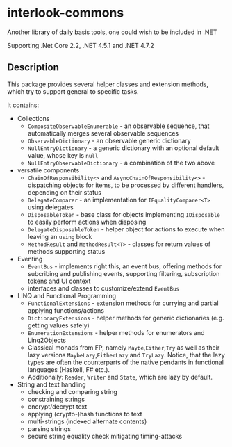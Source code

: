 interlook-commons
=================

Another library of daily basis tools, one could wish to be included in .NET


Supporting .Net Core 2.2, .NET 4.5.1 and .NET 4.7.2

## Description

This package provides several helper classes and extension methods, which try to support general to specific tasks.

It contains:

- Collections
  - `CompositeObservableEnumerable` - an observable sequence, that automatically merges several observable sequences
  - `ObservableDictionary` - an observable generic dictionary
  - `NullEntryDictionary` - a generic dictionary with an optional default value, whose key is `null`
  - `NullEntryObservableDictionary` - a combination of the two above
- versatile components
  - `ChainOfResponsibility<>` and `AsyncChainOfResponsibility<>` - dispatching objects for items, to be processed by different handlers, depending on their status
  - `DelegateComparer` - an implementation for `IEqualityComparer<T>` using delegates
  - `DisposableToken` - base class for objects implementing `IDisposable` to easily perform actions when disposing
  - `DelegateDisposableToken` - helper object for actions to execute when leaving an `using` block
  - `MethodResult` and `MethodResult<T>` - classes for return values of methods supporting status
- Eventing
    - `EventBus` - implements right this, an event bus, offering methods for subcribing and publishing events, supporting filtering, subscription tokens and UI context
    - interfaces and classes to customize/extend `EventBus`
- LINQ and Functional Programming
  - `FunctionalExtensions` - extension methods for currying and partial applying functions/actions
  - `DictionaryExtensions` - helper methods for generic dictionaries (e.g. getting values safely)
  - `EnumerationExtensions` - helper methods for enumerators and Linq2Objects
  - Classical monads from FP, namely `Maybe`,`Either`,`Try` as well as their lazy versions `MaybeLazy`,`EitherLazy` and `TryLazy`. Notice, that the lazy types are often the counterparts of the native pendants in functional languages (Haskell, F# etc.).
  - Additionally: `Reader`, `Writer` and `State`, which are lazy by default.
- String and text handling
  - checking and comparing string
  - constraining strings
  - encrypt/decrypt text
  - applying (crypto-)hash functions to text
  - multi-strings (indexed alternate contents)
  - parsing strings
  - secure string equality check mitigating timing-attacks
 

 